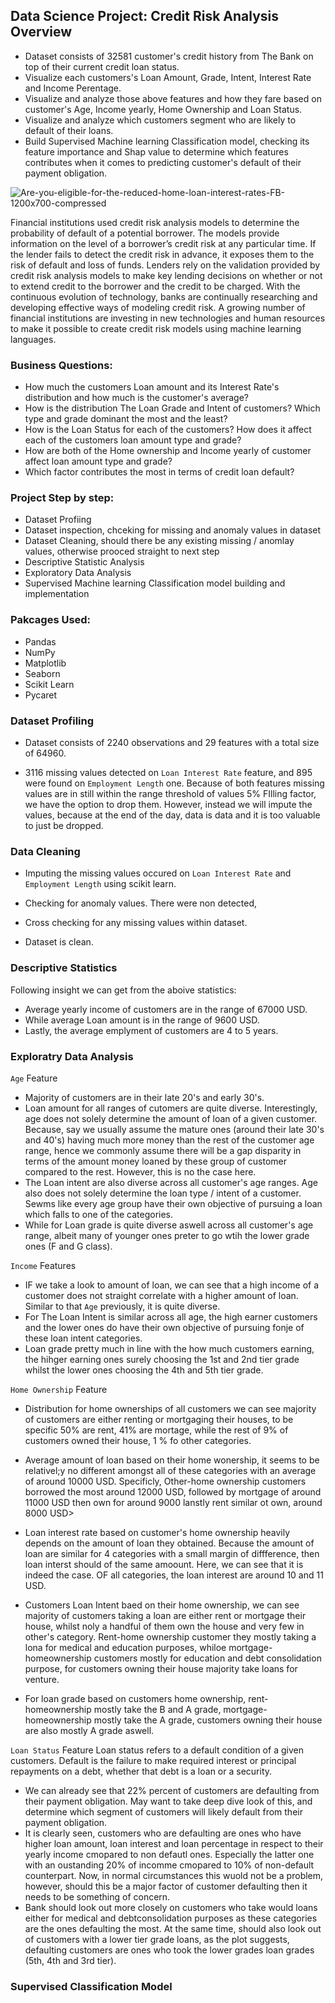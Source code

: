 ## Data Science Project: Credit Risk Analysis Overview
* Dataset consists of 32581 customer's credit history from The Bank on top of their current credit loan status.
* Visualize each customers's Loan Amount, Grade, Intent, Interest Rate and Income Perentage.
* Visualize and analyze those above features and how they fare based on customer's Age, Income yearly, Home Ownership and Loan Status.
* Visualize and analyze which customers segment who are likely to default of their loans.
* Build Supervised Machine learning Classification model, checking its feature importance and Shap value to determine which features contributes when it comes to predicting customer's default of their payment obligation.

![Are-you-eligible-for-the-reduced-home-loan-interest-rates-FB-1200x700-compressed](https://user-images.githubusercontent.com/96014656/179934775-73e29d3f-bd60-436c-afbf-44c797912c92.jpg) <br>

Financial institutions used credit risk analysis models to determine the probability of default of a potential borrower. The models provide information on the level of a borrower’s credit risk at any particular time. If the lender fails to detect the credit risk in advance, it exposes them to the risk of default and loss of funds. Lenders rely on the validation provided by credit risk analysis models to make key lending decisions on whether or not to extend credit to the borrower and the credit to be charged. With the continuous evolution of technology, banks are continually researching and developing effective ways of modeling credit risk. A growing number of financial institutions are investing in new technologies and human resources to make it possible to create credit risk models using machine learning languages.

### Business Questions:
* How much the customers Loan amount and its Interest Rate's distribution and how much is the customer's average?
* How is the distribution The Loan Grade and Intent of customers? Which type and grade dominant the most and the least?
* How is the Loan Status for each of the customers? How does it affect each of the customers loan amount type and grade?
* How are both of the Home ownership and Income yearly of customer affect loan amount type and grade?
* Which factor contributes the most in terms of credit loan default?

### Project Step by step:
* Dataset Profiing
* Dataset inspection, chceking for missing and anomaly values in dataset
* Dataset Cleaning, should there be any existing missing / anomlay values, otherwise prooced straight to next step
* Descriptive Statistic Analysis
* Exploratory Data Analysis
* Supervised Machine learning Classification model building and implementation

### Pakcages Used:
* Pandas
* NumPy
* Matplotlib
* Seaborn
* Scikit Learn
* Pycaret

### Dataset Profiling 
* Dataset consists of 2240 observations and 29 features with a total size of 64960. 


* 3116 missing values detected on `Loan Interest Rate` feature, and 895 were found on `Employment Length` one. Because of both features missing values are in still within the range threshold of values 5% FIlling factor, we have the option to drop them. However, instead we will impute the values, because at the end of the day, data is data and it is too valuable to just be dropped. 


### Data Cleaning 
* Imputing the missing values occured on `Loan Interest Rate` and `Employment Length` using scikit learn.

* Checking for anomaly values. There were non detected, 

* Cross checking for any missing values within dataset.

* Dataset is clean.

### Descriptive Statistics

Following insight we can get from the aboive statistics:
* Average yearly income of customers are in the range of 67000 USD.
* While average Loan amount is in the range of 9600 USD. 
* Lastly, the average emplyment of customers are 4 to 5 years.

### Exploratry Data Analysis
`Age` Feature <br>

* Majority of customers are in their late 20's and early 30's. 
* Loan amount for all ranges of cutomers are quite diverse. Interestingly, age does not solely determine the amount of loan of a given customer. Because, say we usually assume the mature ones (around their late 30's and 40's) having much more money than the rest of the customer age range, hence we commonly assume there will be a gap disparity in terms of the amount money loaned by these group of customer compared to the rest. However, this is no the case here.
* The Loan intent are also diverse across all customer's age ranges. Age also does not solely determine the loan type / intent of a customer. Sewms like every age group have their own objective of pursuing a loan which falls to one of the categories. 
* While for Loan grade is quite diverse aswell across all customer's age range, albeit many of younger ones preter to go wtih the lower grade ones (F and G class).

`Income` Features

* IF we take a look to amount of loan, we can see that a high income of a customer does not straight correlate with a higher amount of loan. Similar to that `Age` previously, it is quite diverse. 
* For The Loan Intent is similar across all age, the high earner customers and the lower ones do have their own objective of pursuing fonje of these loan intent categories. 
* Loan grade pretty much in line with the how much customers earning, the hihger earning ones surely choosing the 1st and 2nd tier grade whilst the lower ones choosing the 4th and 5th tier grade. 

`Home Ownership` Feature

* Distribution for home ownerships of all customers we can see majority of customers are either renting or mortgaging their houses, to be specific 50% are rent, 41% are mortage, while the rest of 9% of customers owned their house, 1 % fo other categories.
* Average amount of loan based on their home wonership, it seems to be relativel;y no different amongst all of these categories with an average of around 10000 USD. Specificly, Other-home ownership customers borrowed the most around 12000 USD, followed by mortgage of around 11000 USD then own for around 9000 lanstly rent similar ot own, around 8000 USD>
* Loan interest rate based on customer's home ownership heavily depends on the amount of loan they obtained. Because the amount of loan are similar for 4 categories with a small margin of diffference, then loan interst should of the same amoount. Here, we can see that it is indeed the case. OF all categories, the loan interest are around 10 and 11 USD.


* Customers Loan Intent baed on their home ownership, we can see majority of customers taking a loan are either rent or mortgage their house, whilst noly a handful of them own the house and very few in other's category. Rent-home ownership customer they mostly taking a lona for medical and education purposes, whiloe mortgage-homeownership customers mostly for education and debt consolidation purpose, for customers owning their house majority take loans for venture. 
* For loan grade based on customers home ownership, rent-homeownership mostly take the B and A grade, mortgage-homeownership mostly take the A grade, customers owning their house are also mostly A grade aswell.

`Loan Status` Feature
Loan status refers to a default condition of a given customers. Default is the failure to make required interest or principal repayments on a debt, whether that debt is a loan or a security.  


* We can already see that 22% percent of customers are defaulting from their payment obligation. May want to take deep dive look of this, and determine which segment of customers will likely default from their payment obligation.
* It is clearly seen, customers who are defaulting are ones who have higher loan amount, loan interest and loan percentage in respect to their yearly income cmopared to non defautl ones. Especially the latter one with an oustanding 20% of incomme cmopared to 10% of non-default counterpart. Now, in normal circumstances this wuold not be a problem, however, should this be a major factor of customer defaulting then it needs to be something of concern.
* Bank should look out more closely on customers who take would loans either for medical and debtconsolidation purposes as these categories are the ones defaulting the most. At the same time, should also look out of customers with a lower tier grade loans, as the plot suggests, defaulting customers are ones who took the lower grades loan grades (5th, 4th and 3rd tier).

### Supervised Classification Model
